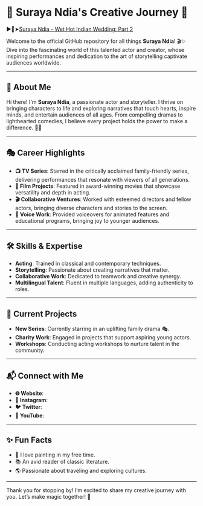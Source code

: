 # 🌟 Suraya Ndia's Creative Journey 🌟
▶️🔴➤[Suraya Ndia - Wet Hot Indian Wedding: Part 2](https://w1.pornvvc.com/suraya-ndia-wet-hot-indian-wedding-part-2/)

Welcome to the official GitHub repository for all things **Suraya Ndia**! 🎬✨ Dive into the fascinating world of this talented actor and creator, whose inspiring performances and dedication to the art of storytelling captivate audiences worldwide.

---

## 📖 About Me
Hi there! I'm **Suraya Ndia**, a passionate actor and storyteller. I thrive on bringing characters to life and exploring narratives that touch hearts, inspire minds, and entertain audiences of all ages. From compelling dramas to lighthearted comedies, I believe every project holds the power to make a difference. 🌈✨

---

## 🎭 Career Highlights
- **📺 TV Series**: Starred in the critically acclaimed family-friendly series, delivering performances that resonate with viewers of all generations.
- **🎥 Film Projects**: Featured in award-winning movies that showcase versatility and depth in acting.
- **🎬 Collaborative Ventures**: Worked with esteemed directors and fellow actors, bringing diverse characters and stories to the screen.
- **🎤 Voice Work**: Provided voiceovers for animated features and educational programs, bringing joy to younger audiences.

---

## 🛠️ Skills & Expertise
- **Acting**: Trained in classical and contemporary techniques.
- **Storytelling**: Passionate about creating narratives that matter.
- **Collaborative Work**: Dedicated to teamwork and creative synergy.
- **Multilingual Talent**: Fluent in multiple languages, adding authenticity to roles.

---

## 🌟 Current Projects
- **New Series**: Currently starring in an uplifting family drama 🎭.
- **Charity Work**: Engaged in projects that support aspiring young actors.
- **Workshops**: Conducting acting workshops to nurture talent in the community.

---

## 📬 Connect with Me
- **🌐 Website**: 
- **📸 Instagram**: 
- **🐦 Twitter**: 
- **🎥 YouTube**: 

---

## ✨ Fun Facts
- 🎨 I love painting in my free time.
- 📚 An avid reader of classic literature.
- 🌎 Passionate about traveling and exploring cultures.

---

Thank you for stopping by! I’m excited to share my creative journey with you. Let’s make magic together! 💫
